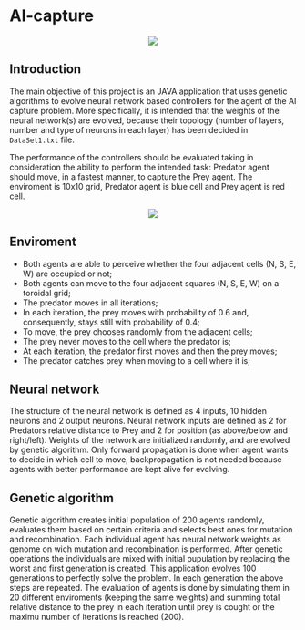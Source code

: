 # AI-capture

<p align="center"><img src="https://raw.githubusercontent.com/IbrahimMuzaferija/AI-capture/master/enviroment-picture.png"></p>

## Introduction

The main objective of this project is an JAVA application that uses genetic algorithms to evolve neural network based controllers for the agent of the AI capture problem. More specifically, it is intended that the weights of the neural network(s) are evolved, because their topology (number of layers, number and type of neurons in each layer) has been decided in ```DataSet1.txt``` file. 

The performance of the controllers should be evaluated taking in consideration the ability to perform the intended task: Predator agent should move, in a fastest manner, to capture the Prey agent. The enviroment is 10x10 grid, Predator agent is blue cell and Prey agent is red cell.

<p align="center"><img src="https://raw.githubusercontent.com/IbrahimMuzaferija/AI-capture/master/UI.png"></p>


## Enviroment

- Both  agents  are  able  to  perceive  whether  the  four  adjacent  cells  (N,  S,  E,  W)  are  occupied  or  not;  
- Both  agents  can  move  to  the  four  adjacent  squares  (N,  S,  E,  W)  on  a  toroidal  grid;  
- The  predator  moves  in  all  iterations;  
- In  each  iteration,  the  prey  moves  with  probability  of  0.6  and,  consequently, stays  still  with  probability  of 0.4;
- To  move,  the  prey  chooses  randomly  from  the  adjacent  cells;
- The  prey never  moves  to  the  cell  where  the  predator  is;  
- At  each  iteration,  the  predator  first  moves  and  then the  prey  moves;  
- The  predator  catches  prey  when  moving  to  a  cell  where it  is;  



## Neural network

The  structure  of  the  neural  network  is  defined as 4 inputs, 10 hidden neurons and 2 output neurons. Neural network inputs are defined as 2 for Predators relative distance to Prey and 2 for position (as above/below and right/left). Weights of the network are initialized randomly, and are evolved by genetic algorithm. Only forward propagation is done when agent wants to decide in which cell to move, backpropagation is not needed because agents with better performance are kept alive for evolving.


## Genetic algorithm

Genetic algorithm creates initial population of 200 agents randomly, evaluates them based on certain criteria and selects best ones for mutation and recombination. Each individual agent has neural network weights as genome on wich mutation and recombination is performed. After genetic operations the individuals are mixed with initial pupulation by replacing the worst and first generation is created. This application evolves 100 generations to perfectly solve the problem. In each generation the above steps are repeated. The evaluation of agents is done by simulating them in 20 different enviroments (keeping the same weights) and summing total relative distance to the prey in each iteration until prey is cought or the maximu number of iterations is reached (200).
